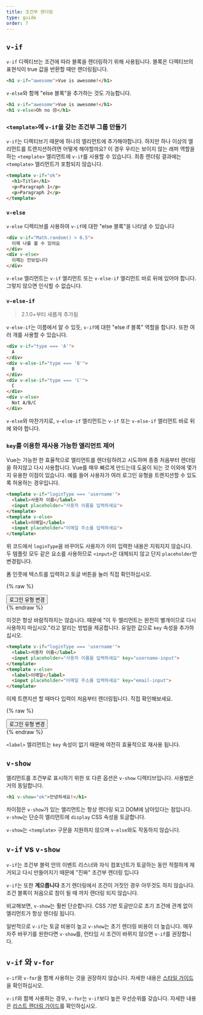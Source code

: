 ```yaml
---
title: 조건부 렌더링
type: guide
order: 7
---
```


## `v-if`

`v-if` 디렉티브는 조건에 따라 블록을 렌더링하기 위해 사용됩니다. 블록은 디렉티브의 표현식이 true 값을 반환할 때만 렌더링됩니다.

``` html
<h1 v-if="awesome">Vue is awesome!</h1>
```

`v-else`와 함께 "else 블록"을 추가하는 것도 가능합니다.

``` html
<h1 v-if="awesome">Vue is awesome!</h1>
<h1 v-else>Oh no 😢</h1>
```

### `<template>`에 `v-if`을 갖는 조건부 그룹 만들기

`v-if`는 디렉티브기 때문에 하나의 엘리먼트에 추가해야합니다. 하지만 하나 이상의 엘리먼트를 트랜지션하려면 어떻게 해야할까요? 이 경우 우리는 보이지 않는 래퍼 역할을 하는 `<template>` 엘리먼트에 `v-if`를 사용할 수 있습니다. 최종 렌더링 결과에는 `<template>` 엘리먼트가 포함되지 않습니다.

``` html
<template v-if="ok">
  <h1>Title</h1>
  <p>Paragraph 1</p>
  <p>Paragraph 2</p>
</template>
```

### `v-else`

`v-else` 디렉티브를 사용하여 `v-if`에 대한 "else 블록"을 나타낼 수 있습니다

``` html
<div v-if="Math.random() > 0.5">
  이제 나를 볼 수 있어요
</div>
<div v-else>
  이제는 안보입니다
</div>
```

`v-else` 엘리먼트는 `v-if` 엘리먼트 또는 `v-else-if` 엘리먼트 바로 뒤에 있어야 합니다. 그렇지 않으면 인식할 수 없습니다.

### `v-else-if`

> 2.1.0+부터 새롭게 추가됨

`v-else-if`는 이름에서 알 수 있듯, `v-if`에 대한 "else if 블록" 역할을 합니다. 또한 여러 개를 사용할 수 있습니다.

```html
<div v-if="type === 'A'">
  A
</div>
<div v-else-if="type === 'B'">
  B
</div>
<div v-else-if="type === 'C'">
  C
</div>
<div v-else>
  Not A/B/C
</div>
```

`v-else`와 마찬가지로, `v-else-if` 엘리먼트는 `v-if` 또는 `v-else-if` 엘리먼트 바로 뒤에 와야 합니다.

### `key`를 이용한 재사용 가능한 엘리먼트 제어

Vue는 가능한 한 효율적으로 엘리먼트를 렌더링하려고 시도하며 종종 처음부터 렌더링을 하지않고 다시 사용합니다. Vue를 매우 빠르게 만드는데 도움이 되는 것 이외에 몇가지 유용한 이점이 있습니다. 예를 들어 사용자가 여러 로그인 유형을 트랜지션할 수 있도록 허용하는 경우입니다.

``` html
<template v-if="loginType === 'username'">
  <label>사용자 이름</label>
  <input placeholder="사용자 이름을 입력하세요">
</template>
<template v-else>
  <label>이메일</label>
  <input placeholder="이메일 주소를 입력하세요">
</template>
```

위 코드에서 `loginType`을 바꾸어도 사용자가 이미 입력한 내용은 지워지지 않습니다. 두 템플릿 모두 같은 요소를 사용하므로 `<input>`은 대체되지 않고 단지 `placeholder`만 변경됩니다.

폼 인풋에 텍스트를 입력하고 토글 버튼을 눌러 직접 확인하십시오.

{% raw %}
<div id="no-key-example" class="demo">
  <div>
    <template v-if="loginType === 'username'">
      <label>사용자 이름</label>
      <input placeholder="사용자 이름을 입력하세요">
    </template>
    <template v-else>
      <label>이메일</label>
      <input placeholder="이메일 주소를 입력하세요">
    </template>
  </div>
  <button @click="toggleLoginType">로그인 유형 변경</button>
</div>
<script>
new Vue({
  el: '#no-key-example',
  data: {
    loginType: 'username'
  },
  methods: {
    toggleLoginType: function () {
      return this.loginType = this.loginType === 'username' ? 'email' : 'username'
    }
  }
})
</script>
{% endraw %}

이것은 항상 바람직하지는 않습니다. 때문에 "이 두 엘리먼트는 완전히 별개이므로 다시 사용하지 마십시오."라고 알리는 방법을 제공합니다. 유일한 값으로 `key` 속성을 추가하십시오.

``` html
<template v-if="loginType === 'username'">
  <label>사용자 이름</label>
  <input placeholder="사용자 이름을 입력하세요" key="username-input">
</template>
<template v-else>
  <label>이메일</label>
  <input placeholder="이메일 주소를 입력하세요" key="email-input">
</template>
```

이제 트랜지션 할 때마다 입력이 처음부터 렌더링됩니다. 직접 확인해보세요.

{% raw %}
<div id="key-example" class="demo">
  <div>
    <template v-if="loginType === 'username'">
      <label>사용자 이름</label>
      <input placeholder="사용자 이름을 입력하세요" key="username-input">
    </template>
    <template v-else>
      <label>이메일</label>
      <input placeholder="이메일 주소를 입력하세요" key="email-input">
    </template>
  </div>
  <button @click="toggleLoginType">로그인 유형 변경</button>
</div>
<script>
new Vue({
  el: '#key-example',
  data: {
    loginType: 'username'
  },
  methods: {
    toggleLoginType: function () {
      return this.loginType = this.loginType === 'username' ? 'email' : 'username'
    }
  }
})
</script>
{% endraw %}

`<label>` 엘리먼트는 `key` 속성이 없기 때문에 여전히 효율적으로 재사용 됩니다.

## `v-show`

엘리먼트를 조건부로 표시하기 위한 또 다른 옵션은 `v-show` 디렉티브입니다. 사용법은 거의 동일합니다.

``` html
<h1 v-show="ok">안녕하세요!</h1>
```

차이점은 `v-show`가 있는 엘리먼트는 항상 렌더링 되고 DOM에 남아있다는 점입니다. `v-show`는 단순히 엘리먼트에 `display` CSS 속성을 토글합니다.

<p class="tip"><code>v-show</code>는 <code>&lt;template&gt;</code> 구문을 지원하지 않으며 <code>v-else</code>와도 작동하지 않습니다.</p>

## `v-if` vs `v-show`

`v-if`는 조건부 블럭 안의 이벤트 리스너와 자식 컴포넌트가 토글하는 동안 적절하게 제거되고 다시 만들어지기 때문에 "진짜" 조건부 렌더링 입니다

`v-if`는 또한 **게으릅니다** 초기 렌더링에서 조건이 거짓인 경우 아무것도 하지 않습니다. 조건 블록이 처음으로 참이 될 때 까지 렌더링 되지 않습니다.

비교해보면, `v-show`는 훨씬 단순합니다. CSS 기반 토글만으로 초기 조건에 관계 없이 엘리먼트가 항상 렌더링 됩니다.

일반적으로 `v-if`는 토글 비용이 높고 `v-show`는 초기 렌더링 비용이 더 높습니다. 매우 자주 바꾸기를 원한다면 `v-show`를, 런타임 시 조건이 바뀌지 않으면 `v-if`를 권장합니다.

## `v-if` 와 `v-for`

<p class="tip"><code>v-if</code>와 <code>v-for</code>을 함께 사용하는 것을 권장하지 않습니다. 자세한 내용은 <a href="/v2/style-guide/#v-if와-v-for를-동시에-사용하지-마세요-필수">스타일 가이드</a>을 확인하십시오.</p>

`v-if`와 함께 사용하는 경우, `v-for`는  `v-if`보다 높은 우선순위를 갖습니다. 자세한 내용은 <a href="../guide/list.html#v-for-with-v-if">리스트 렌더링 가이드</a>를 확인하십시오.
